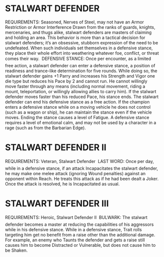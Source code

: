 # STALWART DEFENDER
REQUIREMENTS: Seasoned, Nerves of Steel, may not have an Armor Restriction or Armor Interference
Drawn from the ranks of guards, knights, mercenaries, and thugs alike, stalwart defenders are masters of claiming and holding an area. This behavior is more than a tactical decision for stalwart defenders; it’s an obsessive, stubborn expression of the need to be undefeated. When such individuals set themselves in a defensive stance, they place their whole effort into weathering whatever foe, conflict, or threat comes their way.
 DEFENSIVE STANCE: Once per encounter, as a limited free action, a stalwart defender can enter a defensive stance, a position of readiness and trance-like determination for five rounds.
While doing so, the stalwart defender gains +1 Parry and increases his Strength and Vigor one die type but reduces his Pace by 2 and cannot run. He cannot willingly move faster through any means (including normal movement, riding a mount, teleportation, or willingly allowing allies to carry him). If the stalwart defender moves faster than his reduced Pace, his stance ends. The stalwart defender can end his defensive stance as a free action.
If the champion enters a defensive stance while on a moving vehicle he does not control (such as a wagon or ship), he can maintain the stance even if the vehicle moves.
Ending the stance causes a level of Fatigue. A defensive stance requires a level of emotional calm, and may not be used by a character in a rage (such as from the Barbarian Edge).

# STALWART DEFENDER II
REQUIREMENTS: Veteran, Stalwart Defender
 LAST WORD: Once per day, while in a defensive stance, if an attack Incapacitates the stalwart defender, he may make one melee attack (ignoring Wound penalties) against an opponent within Reach. He treats this attack as if he had been dealt a Joker. Once the attack is resolved, he is Incapacitated as usual.

# STALWART DEFENDER III
REQUIREMENTS: Heroic, Stalwart Defender II
 BULWARK: The stalwart defender becomes a master at reducing the capabilities of his aggressors while in his defensive stance.
While in a defensive stance, Trait rolls targeting him get no benefit from a raise other than the additional damage. For example, an enemy who Taunts the defender and gets a raise still causes him to become Distracted or Vulnerable, but does not cause him to be Shaken.